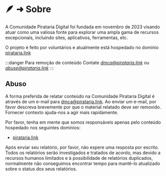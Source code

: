 # 🪶 ➜ Sobre

A Comunidade Pirataria Digital foi fundada em novembro de 2023 visando atuar como uma valiosa fonte para explorar uma ampla gama de recursos excepcionais, incluindo sites, aplicativos, ferramentas, etc.

O projeto é feito por voluntários e atualmente está hospedado no domínio [pirataria.link](https://pirataria.link)

:::danger Para remoção de conteúdo
Contate *dmca@pirataria.link* ou *abuse@pirataria.link*
:::

## Abuso

A forma preferida de relatar conteúdo na Comunidade Pirataria Digital é através de um e-mail para [dmca@pirataria.link](mailto:dmca@pirataria.link). Ao enviar um e-mail, por favor descreva brevemente por que o material relatado deve ser removido. Fornecer contexto ajuda-nos a agir mais rapidamente.

Por favor, tenha em mente que somos responsáveis apenas pelo conteúdo hospedado nos seguintes domínios:

- [pirataria.link](https://pirataria.link)

Após enviar seu relatório, por favor, não espere uma resposta por escrito. Todos os relatórios serão investigados e tratados de acordo, mas devido a recursos humanos limitados e à possibilidade de relatórios duplicados, normalmente não conseguimos encontrar tempo para mantê-lo atualizado sobre o status dos seus relatórios.
